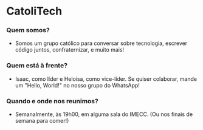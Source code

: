 # CatoliTech

### Quem somos?
* Somos um grupo católico para conversar sobre tecnologia, escrever código juntos, confraternizar, e muito mais!

### Quem está à frente?
* Isaac, como líder e Heloisa, como vice-líder. Se quiser colaborar, mande um "Hello, World!" no nosso grupo do WhatsApp!

### Quando e onde nos reunimos?
* Semanalmente, às 19h00, em alguma sala do IMECC. (Ou nos finais de semana para comer!)
